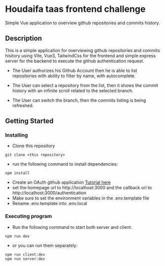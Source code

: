 # Houdaifa taas frontend challenge

Simple Vue application to overview github repositories and commits history.

## Description

This is a simple application for overviewing github repositories and commits hisitory using Vite, Vue3, TailwindCss for the frontend and simple express server for the backend to execute the github authentication request.

- The User authorizes his Github Account then he is able to list repositories with ability to filter by name, with autocomplete.

- The User can select a repository from the list, then it shows the commit history with an infinite scroll related to the selected branch.

- The User can switch the branch, then the commits listing is being refreshed.

## Getting Started

### Installing

- Clone this repository

```
git clone <this repository>
```

- run the following command to install dependencies:

```
npm install
```

- Create an OAuth github application [Tutorial here](https://docs.github.com/en/developers/apps/building-oauth-apps/creating-an-oauth-app)
- set the homepage url to http://localhost:3000 and the callback url to http://localhost:3000/authentication
- Make sure to set the environment variables in the .env.template file
- Rename .env.template into .env.local

### Executing program

- Run the following command to start both server and client:

```
npm run dev
```

- or you can run them separately:

```
npm run client:dev
npm run server:dev
```
